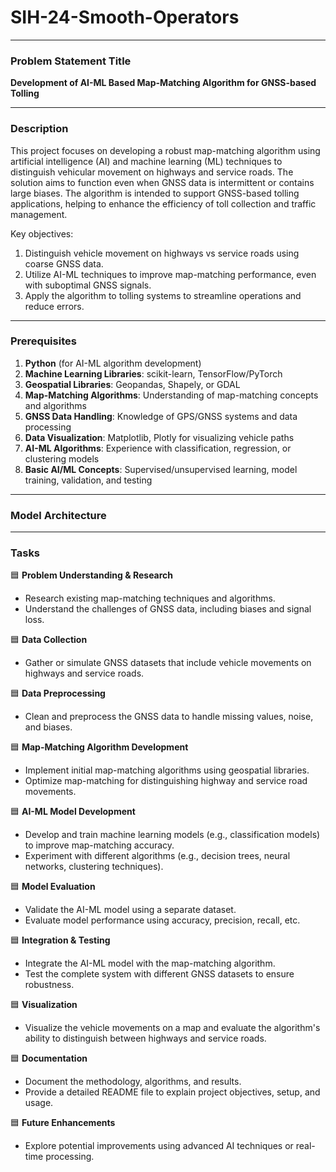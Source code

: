 # SIH-24-Smooth-Operators



---

### **Problem Statement Title**  
**Development of AI-ML Based Map-Matching Algorithm for GNSS-based Tolling**

---

### **Description**  
This project focuses on developing a robust map-matching algorithm using artificial intelligence (AI) and machine learning (ML) techniques to distinguish vehicular movement on highways and service roads. The solution aims to function even when GNSS data is intermittent or contains large biases. The algorithm is intended to support GNSS-based tolling applications, helping to enhance the efficiency of toll collection and traffic management.

Key objectives:
1. Distinguish vehicle movement on highways vs service roads using coarse GNSS data.
2. Utilize AI-ML techniques to improve map-matching performance, even with suboptimal GNSS signals.
3. Apply the algorithm to tolling systems to streamline operations and reduce errors.

---

### **Prerequisites**
1. **Python** (for AI-ML algorithm development)
2. **Machine Learning Libraries**: scikit-learn, TensorFlow/PyTorch
3. **Geospatial Libraries**: Geopandas, Shapely, or GDAL
4. **Map-Matching Algorithms**: Understanding of map-matching concepts and algorithms
5. **GNSS Data Handling**: Knowledge of GPS/GNSS systems and data processing
6. **Data Visualization**: Matplotlib, Plotly for visualizing vehicle paths
7. **AI-ML Algorithms**: Experience with classification, regression, or clustering models
8. **Basic AI/ML Concepts**: Supervised/unsupervised learning, model training, validation, and testing

---


### **Model Architecture** 


---

### **Tasks**

🟦 **Problem Understanding & Research**  
   - Research existing map-matching techniques and algorithms.  
   - Understand the challenges of GNSS data, including biases and signal loss.

🟦 **Data Collection**  
   - Gather or simulate GNSS datasets that include vehicle movements on highways and service roads.

🟦 **Data Preprocessing**  
   - Clean and preprocess the GNSS data to handle missing values, noise, and biases.

🟦 **Map-Matching Algorithm Development**  
   - Implement initial map-matching algorithms using geospatial libraries.  
   - Optimize map-matching for distinguishing highway and service road movements.

🟦 **AI-ML Model Development**  
   - Develop and train machine learning models (e.g., classification models) to improve map-matching accuracy.  
   - Experiment with different algorithms (e.g., decision trees, neural networks, clustering techniques).

🟦 **Model Evaluation**  
   - Validate the AI-ML model using a separate dataset.  
   - Evaluate model performance using accuracy, precision, recall, etc.

🟦 **Integration & Testing**  
   - Integrate the AI-ML model with the map-matching algorithm.  
   - Test the complete system with different GNSS datasets to ensure robustness.

🟦 **Visualization**  
   - Visualize the vehicle movements on a map and evaluate the algorithm's ability to distinguish between highways and service roads.

🟦 **Documentation**  
   - Document the methodology, algorithms, and results.  
   - Provide a detailed README file to explain project objectives, setup, and usage.

🟦 **Future Enhancements**  
   - Explore potential improvements using advanced AI techniques or real-time processing.
